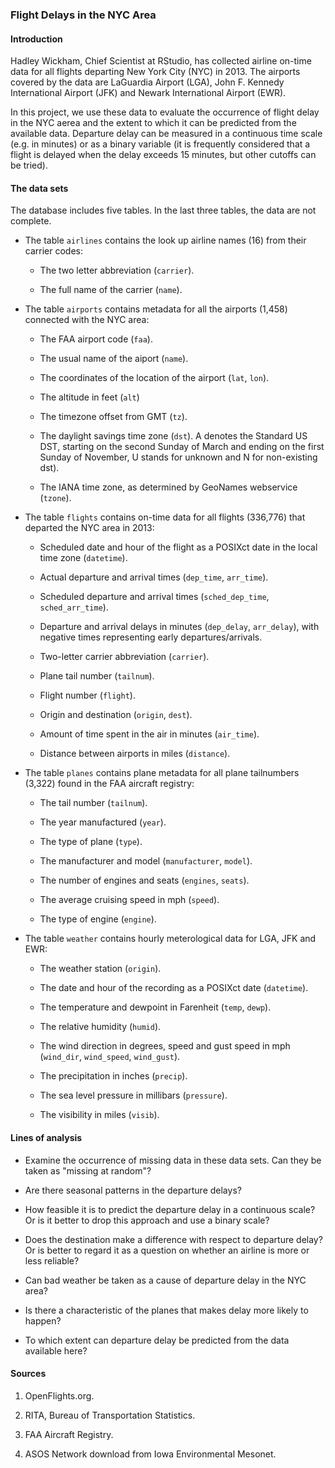 ### Flight Delays in the NYC Area

#### Introduction

Hadley Wickham, Chief Scientist at RStudio, has collected airline on-time data for all flights departing New York City (NYC) in 2013. The airports covered by the data are LaGuardia Airport (LGA), John F. Kennedy International Airport (JFK) and Newark International Airport (EWR).

In this project, we use these data to evaluate the occurrence of flight delay in the NYC aerea and the extent to which it can be predicted from the available data. Departure delay can be measured in a continuous time scale (e.g. in minutes) or as a binary variable (it is frequently considered that a flight is delayed when the delay exceeds 15 minutes, but other cutoffs can be tried).

#### The data sets

The database includes five tables. In the last three tables, the data are not complete.

* The table `airlines` contains the look up airline names (16) from their carrier codes:

    + The two letter abbreviation (`carrier`).

    + The full name of the carrier (`name`).

* The table `airports` contains metadata for all the airports (1,458) connected with the NYC area:

    + The FAA airport code (`faa`).

    + The usual name of the aiport (`name`).

    + The coordinates of the location of the airport (`lat`, `lon`).

    + The altitude in feet (`alt`)

    + The timezone offset from GMT (`tz`).

    + The daylight savings time zone (`dst`). A denotes the Standard US DST, starting on the second Sunday of March and ending on the first Sunday of November, U stands for unknown and N for non-existing dst).

    + The IANA time zone, as determined by GeoNames webservice (`tzone`).

* The table `flights` contains on-time data for all flights (336,776) that departed the NYC area in 2013:

    + Scheduled date and hour of the flight as a POSIXct date in the local time zone (`datetime`).

    + Actual departure and arrival times (`dep_time`, `arr_time`).

    + Scheduled departure and arrival times (`sched_dep_time`, `sched_arr_time`).

    + Departure and arrival delays in minutes (`dep_delay`, `arr_delay`), with negative times representing early departures/arrivals.

    + Two-letter carrier abbreviation (`carrier`).

    + Plane tail number (`tailnum`).

    + Flight number (`flight`).

    + Origin and destination (`origin`, `dest`).

    + Amount of time spent in the air in minutes (`air_time`).

    + Distance between airports in miles (`distance`).

* The table `planes` contains plane metadata for all plane tailnumbers (3,322) found in the FAA aircraft registry:

    + The tail number (`tailnum`).

    + The year manufactured (`year`).

    + The type of plane (`type`).

    + The manufacturer and model (`manufacturer`, `model`).

    + The number of engines and seats (`engines`, `seats`).

    + The average cruising speed in mph (`speed`).

    + The type of engine (`engine`).

* The table `weather` contains hourly meterological data for LGA, JFK and EWR:

    + The weather station (`origin`).

    + The date and hour of the recording as a POSIXct date (`datetime`).

    + The temperature and dewpoint in Farenheit (`temp`, `dewp`).

    + The relative humidity (`humid`).

    + The wind direction in degrees, speed and gust speed in mph (`wind_dir`, `wind_speed`, `wind_gust`).

    + The precipitation in inches (`precip`).

    + The sea level pressure in millibars (`pressure`).

    + The visibility in miles (`visib`).

#### Lines of analysis

* Examine the occurrence of missing data in these data sets. Can they be taken as "missing at random"?

* Are there seasonal patterns in the departure delays?

* How feasible it is to predict the departure delay in a continuous scale? Or is it better to drop this approach and use a binary scale?

* Does the destination make a difference with respect to departure delay? Or is better to regard it as a question on whether an airline is more or less reliable?

* Can bad weather be taken as a cause of departure delay in the NYC area?

* Is there a characteristic of the planes that makes delay more likely to happen?

* To which extent can departure delay be predicted from the data available here?

#### Sources

1. OpenFlights.org.

2. RITA, Bureau of Transportation Statistics.

3. FAA Aircraft Registry.

4. ASOS Network download from Iowa Environmental Mesonet.
